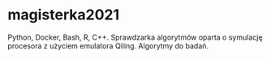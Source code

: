 # magisterka2021
Python, Docker, Bash, R, C++. Sprawdzarka algorytmów oparta o symulację procesora z użyciem emulatora Qiling. Algorytmy do badań.
